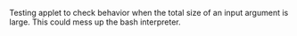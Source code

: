 Testing applet to check behavior when the total size of an input argument
is large. This could mess up the bash interpreter.
